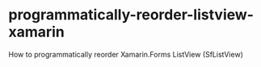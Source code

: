 # programmatically-reorder-listview-xamarin
How to programmatically reorder Xamarin.Forms ListView (SfListView)
